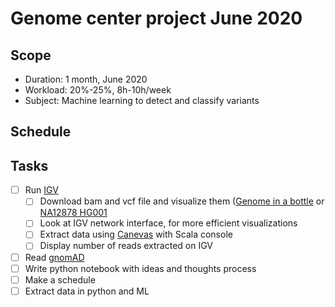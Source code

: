 # Genome center project June 2020

## Scope
- Duration: 1 month, June 2020
- Workload: 20%-25%, 8h-10h/week
- Subject: Machine learning to detect and classify variants

## Schedule

## Tasks
- [ ] Run [IGV](http://software.broadinstitute.org/software/igv/)
  - [ ] Download bam and vcf file and visualize them ([Genome in a bottle](https://www.nist.gov/programs-projects/genome-bottle) or [NA12878 HG001](ftp://ftp-trace.ncbi.nlm.nih.gov/giab/ftp/data/NA12878/NIST_NA12878_HG001_HiSeq_300x/)
  - [ ] Look at IGV network interface, for more efficient visualizations
  - [ ] Extract data using [Canevas](https://github.com/rick-heig/canevas) with Scala console
  - [ ] Display number of reads extracted on IGV
- [ ] Read [gnomAD](https://www.nature.com/articles/s41586-020-2287-8)
- [ ] Write python notebook with ideas and thoughts process
- [ ] Make a schedule
- [ ] Extract data in python and ML
